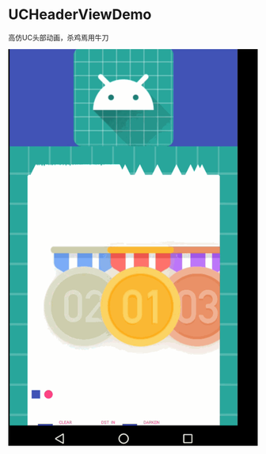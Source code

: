 # UCHeaderViewDemo
高仿UC头部动画，杀鸡焉用牛刀

![UCHeaderViewDemo](https://github.com/fanOfDemo/UCHeaderViewDemo/blob/master/demo/device-2017-11-23-172243.gif)
